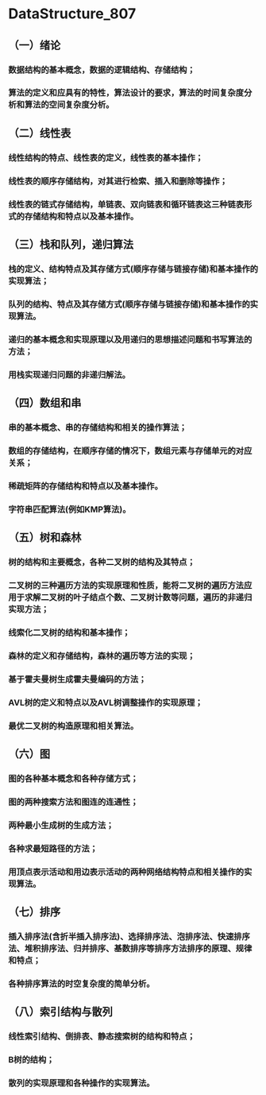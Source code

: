 # DataStructure_807

## （一）绪论

### 数据结构的基本概念，数据的逻辑结构、存储结构；

### 算法的定义和应具有的特性，算法设计的要求，算法的时间复杂度分析和算法的空间复杂度分析。
 
## （二）线性表
 
### 线性结构的特点、线性表的定义，线性表的基本操作；

### 线性表的顺序存储结构，对其进行检索、插入和删除等操作；
 
### 线性表的链式存储结构，单链表、双向链表和循环链表这三种链表形式的存储结构和特点以及基本操作。
 
## （三）栈和队列，递归算法
 
### 栈的定义、结构特点及其存储方式(顺序存储与链接存储)和基本操作的实现算法；
 
### 队列的结构、特点及其存储方式(顺序存储与链接存储)和基本操作的实现算法。
 
### 递归的基本概念和实现原理以及用递归的思想描述问题和书写算法的方法；
 
### 用栈实现递归问题的非递归解法。
 
## （四）数组和串
 
### 串的基本概念、串的存储结构和相关的操作算法；
 
### 数组的存储结构，在顺序存储的情况下，数组元素与存储单元的对应关系；
 
### 稀疏矩阵的存储结构和特点以及基本操作。
 
### 字符串匹配算法(例如KMP算法)。
 
## （五）树和森林
 
### 树的结构和主要概念，各种二叉树的结构及其特点；
 
### 二叉树的三种遍历方法的实现原理和性质，能将二叉树的遍历方法应用于求解二叉树的叶子结点个数、二叉树计数等问题，遍历的非递归实现方法；
 
### 线索化二叉树的结构和基本操作；
 
### 森林的定义和存储结构，森林的遍历等方法的实现；

### 基于霍夫曼树生成霍夫曼编码的方法；

### AVL树的定义和特点以及AVL树调整操作的实现原理；

### 最优二叉树的构造原理和相关算法。

## （六）图

### 图的各种基本概念和各种存储方式；

### 图的两种搜索方法和图连的连通性；

### 两种最小生成树的生成方法；

### 各种求最短路径的方法；

### 用顶点表示活动和用边表示活动的两种网络结构特点和相关操作的实现算法。

## （七）排序

### 插入排序法(含折半插入排序法)、选择排序法、泡排序法、快速排序法、堆积排序法、归并排序、基数排序等排序方法排序的原理、规律和特点；

### 各种排序算法的时空复杂度的简单分析。

## （八）索引结构与散列

### 线性索引结构、倒排表、静态搜索树的结构和特点；

### B树的结构；

### 散列的实现原理和各种操作的实现算法。